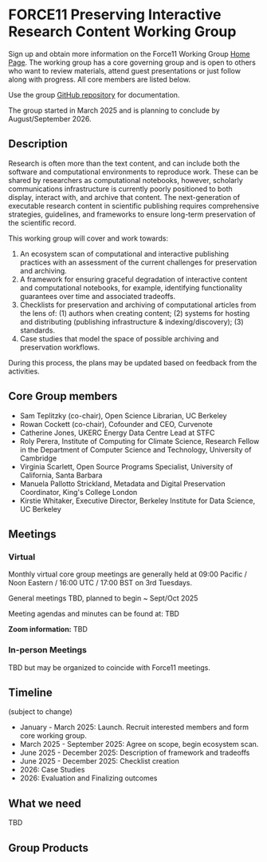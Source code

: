 # FORCE11 Preserving Interactive Research Content Working Group

Sign up and obtain more information on the Force11 Working Group [Home Page](https://force11.org/group/preserving-executable-research-content-challenges-frameworks-and-best-practices/). The working group has a core governing group and is open to others who want to review materials, attend guest presentations or just follow along with progress. All core members are listed below.

Use the group [GitHub repository](https://github.com/force11/percwg) for documentation.

The group started in March 2025 and is planning to conclude by August/September 2026.

## Description
Research is often more than the text content, and can include both the software and computational environments to reproduce work. These can be shared by researchers as computational notebooks, however, scholarly communications infrastructure is currently poorly positioned to both display, interact with, and archive that content. The next-generation of executable research content in scientific publishing requires comprehensive strategies, guidelines, and frameworks to ensure long-term preservation of the scientific record.

This working group will cover and work towards:

1. An ecosystem scan of computational and interactive publishing practices with an assessment of the current challenges for preservation and archiving.
2. A framework for ensuring graceful degradation of interactive content and computational notebooks, for example, identifying functionality guarantees over time and associated tradeoffs.
3. Checklists for preservation and archiving of computational articles from the lens of: (1) authors when creating content; (2) systems for hosting and distributing (publishing infrastructure & indexing/discovery); (3) standards.
4. Case studies that model the space of possible archiving and preservation workflows.

During this process, the plans may be updated based on feedback from the activities.

## Core Group members
- Sam Teplitzky (co-chair), Open Science Librarian, UC Berkeley
- Rowan Cockett (co-chair), Cofounder and CEO, Curvenote
- Catherine Jones, UKERC Energy Data Centre Lead at STFC
- Roly Perera, Institute of Computing for Climate Science, Research Fellow in the Department of Computer Science and Technology, University of Cambridge
- Virginia Scarlett, Open Source Programs Specialist, University of California, Santa Barbara
- Manuela Pallotto Strickland, Metadata and Digital Preservation Coordinator, King's College London
- Kirstie Whitaker, Executive Director, Berkeley Institute for Data Science, UC Berkeley
 
## Meetings
### Virtual
Monthly virtual core group meetings are generally held at 09:00 Pacific / Noon Eastern / 16:00 UTC / 17:00 BST on 3rd Tuesdays. 

General meetings TBD, planned to begin ~ Sept/Oct 2025

Meeting agendas and minutes can be found at: TBD

**Zoom information:** TBD

### In-person Meetings
TBD but may be organized to coincide with Force11 meetings.

## Timeline
(subject to change)

- January - March 2025: Launch. Recruit interested members and form core working group.
- March 2025 - September 2025: Agree on scope, begin ecosystem scan.
- June 2025 - December 2025: Description of framework and tradeoffs
- June 2025 - December 2025: Checklist creation
- 2026: Case Studies
- 2026: Evaluation and Finalizing outcomes

## What we need
TBD

## Group Products



